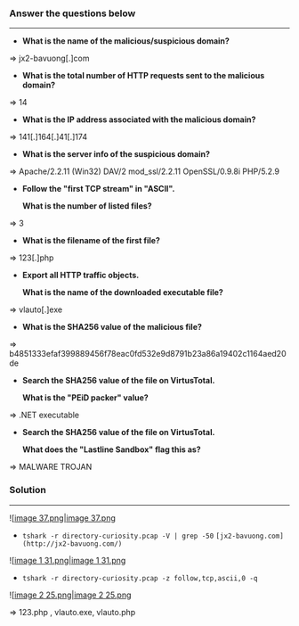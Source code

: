 ### Answer the questions below

---

- **What is the name of the malicious/suspicious domain?**

⇒ jx2-bavuong[.]com

- **What is the total number of HTTP requests sent to the malicious domain?**

⇒ 14

- **What is the IP address associated with the malicious domain?**

⇒ 141[.]164[.]41[.]174

- **What is the server info of the suspicious domain?**

⇒ Apache/2.2.11 (Win32) DAV/2 mod_ssl/2.2.11 OpenSSL/0.9.8i PHP/5.2.9

- **Follow the "first TCP stream" in "ASCII".**
    
    **What is the number of listed files?**
    

⇒ 3

- **What is the filename of the first file?**

⇒ 123[.]php

- **Export all HTTP traffic objects.**
    
    **What is the name of the downloaded executable file?**
    

⇒ vlauto[.]exe

- **What is the SHA256 value of the malicious file?**

⇒ b4851333efaf399889456f78eac0fd532e9d8791b23a86a19402c1164aed20de

- **Search the SHA256 value of the file on VirtusTotal.**
    
    **What is the "PEiD packer" value?**
    

⇒ .NET executable

- **Search the SHA256 value of the file on VirtusTotal.**
    
    **What does the "Lastline Sandbox" flag this as?**
    

⇒ MALWARE TROJAN

### Solution

---

![[image 37.png|image 37.png](../../../../../../../Image/image%2037.png)

- `tshark -r directory-curiosity.pcap -V | grep -50` `[jx2-bavuong.com](http://jx2-bavuong.com/)`

![[image 1 31.png|image 1 31.png](../../../../../../../Image/image%201%2031.png)

- `tshark -r directory-curiosity.pcap -z follow,tcp,ascii,0 -q`

![[image 2 25.png|image 2 25.png](../../../../../../../Image/image%202%2025.png)

⇒ 123.php , vlauto.exe, vlauto.php